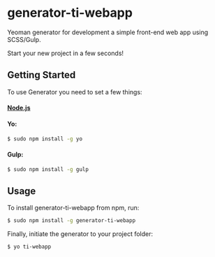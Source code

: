 # generator-ti-webapp

Yeoman generator for development a simple front-end web app using SCSS/Gulp.

Start your new project in a few seconds!

## Getting Started

To use Generator you need to set a few things:

#### [Node.js](https://nodejs.org/)

#### Yo:

```bash
$ sudo npm install -g yo
```

#### Gulp:

```bash
$ sudo npm install -g gulp
```

## Usage

To install generator-ti-webapp from npm, run:

```bash
$ sudo npm install -g generator-ti-webapp
```

Finally, initiate the generator to your project folder:

```bash
$ yo ti-webapp
```
